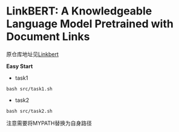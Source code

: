 # LinkBERT: A Knowledgeable Language Model Pretrained with Document Links

原仓库地址见[Linkbert](https://github.com/michiyasunaga/LinkBERT)

**Easy Start**

* task1
```
bash src/task1.sh
```

* task2
```
bash src/task2.sh
```

注意需要将MYPATH替换为自身路径